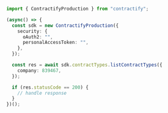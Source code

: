 <!-- Start SDK Example Usage -->


```typescript
import { ContractifyProduction } from "contractify";

(async() => {
  const sdk = new ContractifyProduction({
    security: {
      oAuth2: "",
      personalAccessToken: "",
    },
  });

  const res = await sdk.contractTypes.listContractTypes({
    company: 839467,
  });

  if (res.statusCode == 200) {
    // handle response
  }
})();
```
<!-- End SDK Example Usage -->